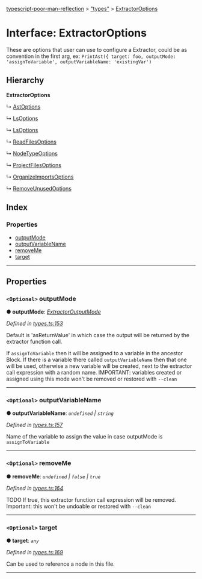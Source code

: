 [typescript-poor-man-reflection](../README.md) > ["types"](../modules/_types_.md) > [ExtractorOptions](../interfaces/_types_.extractoroptions.md)

# Interface: ExtractorOptions

These are options that user can use to configure a Extractor, could be as convention in the first arg, ex: `PrintAst({ target: foo, outputMode: 'assignToVariable', outputVariableName: 'existingVar')`

## Hierarchy

**ExtractorOptions**

↳  [AstOptions](_extractors_source_printast_.astoptions.md)

↳  [LsOptions](_extractors_fs_cat_.lsoptions.md)

↳  [LsOptions](_extractors_fs_ls_.lsoptions.md)

↳  [ReadFilesOptions](_extractors_fs_readfiles_.readfilesoptions.md)

↳  [NodeTypeOptions](_extractors_source_nodetype_.nodetypeoptions.md)

↳  [ProjectFilesOptions](_extractors_source_projectfiles_.projectfilesoptions.md)

↳  [OrganizeImportsOptions](_extractors_source_organizeimports_.organizeimportsoptions.md)

↳  [RemoveUnusedOptions](_extractors_source_removeunused_.removeunusedoptions.md)

## Index

### Properties

* [outputMode](_types_.extractoroptions.md#outputmode)
* [outputVariableName](_types_.extractoroptions.md#outputvariablename)
* [removeMe](_types_.extractoroptions.md#removeme)
* [target](_types_.extractoroptions.md#target)

---

## Properties

<a id="outputmode"></a>

### `<Optional>` outputMode

**● outputMode**: *[ExtractorOutputMode](../modules/_types_.md#extractoroutputmode)*

*Defined in [types.ts:153](https://github.com/cancerberoSgx/typescript-poor-man-reflection/blob/b99ab34/src/types.ts#L153)*

Default is 'asReturnValue' in which case the output will be returned by the extractor function call.

If `assignToVariable` then it will be assigned to a variable in the ancestor Block. If there is a variable there called `outputVariableName` then that one will be used, otherwise a new variable will be created, next to the extractor call expression with a random name. IMPORTANT: variables created or assigned using this mode won't be removed or restored with `--clean`

___
<a id="outputvariablename"></a>

### `<Optional>` outputVariableName

**● outputVariableName**: *`undefined` \| `string`*

*Defined in [types.ts:157](https://github.com/cancerberoSgx/typescript-poor-man-reflection/blob/b99ab34/src/types.ts#L157)*

Name of the variable to assign the value in case outputMode is `assignToVariable`

___
<a id="removeme"></a>

### `<Optional>` removeMe

**● removeMe**: *`undefined` \| `false` \| `true`*

*Defined in [types.ts:164](https://github.com/cancerberoSgx/typescript-poor-man-reflection/blob/b99ab34/src/types.ts#L164)*

TODO If true, this extractor function call expression will be removed. Important: this won't be undoable or restored with `--clean`

___
<a id="target"></a>

### `<Optional>` target

**● target**: *`any`*

*Defined in [types.ts:169](https://github.com/cancerberoSgx/typescript-poor-man-reflection/blob/b99ab34/src/types.ts#L169)*

Can be used to reference a node in this file.

___

